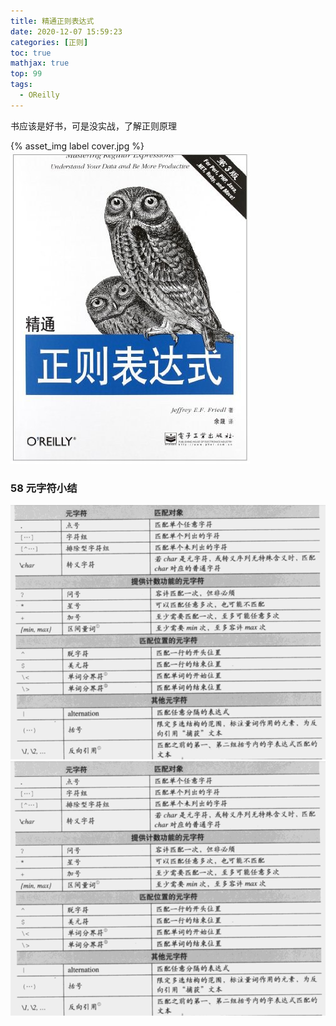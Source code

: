 ```yaml
---
title: 精通正则表达式
date: 2020-12-07 15:59:23
categories: [正则]
toc: true
mathjax: true
top: 99
tags:
  - OReilly
---
```


书应该是好书，可是没实战，了解正则原理

{% asset_img label cover.jpg %}
![](精通正则表达式/cover.jpg)

<!-- more -->

### 58 元字符小结

![](/images/精通正则表达式/1.bmp)
![](精通正则表达式/1.bmp)